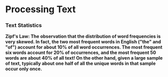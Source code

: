 <h1>Processing Text</h1>

<h3>Text Statistics</h3>
<p><strong>Zipf's Law: The observation that the distribution of word frequencies is very skewed. In fact, the
two most frequent words in English ("the" and "of") account for about 10% of all
word occurrences. The most frequent six words account for 20% of occurrences,
and the most frequent 50 words are about 40% of all text! On the other hand,
given a large sample of text, typically about one half of all the unique words in
that sample occur only once. </strong></p>
